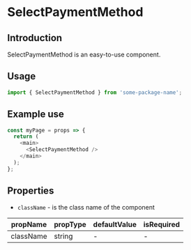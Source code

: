 # SelectPaymentMethod

<!-- STORY -->

## Introduction

SelectPaymentMethod is an easy-to-use component.

## Usage

```javascript
import { SelectPaymentMethod } from 'some-package-name';
```

## Example use

```javascript
const myPage = props => {
  return (
    <main>
      <SelectPaymentMethod />
    </main>
  );
};
```

## Properties

- `className` - is the class name of the component

| propName  | propType | defaultValue | isRequired |
| --------- | -------- | ------------ | ---------- |
| className | string   | -            | -          |
